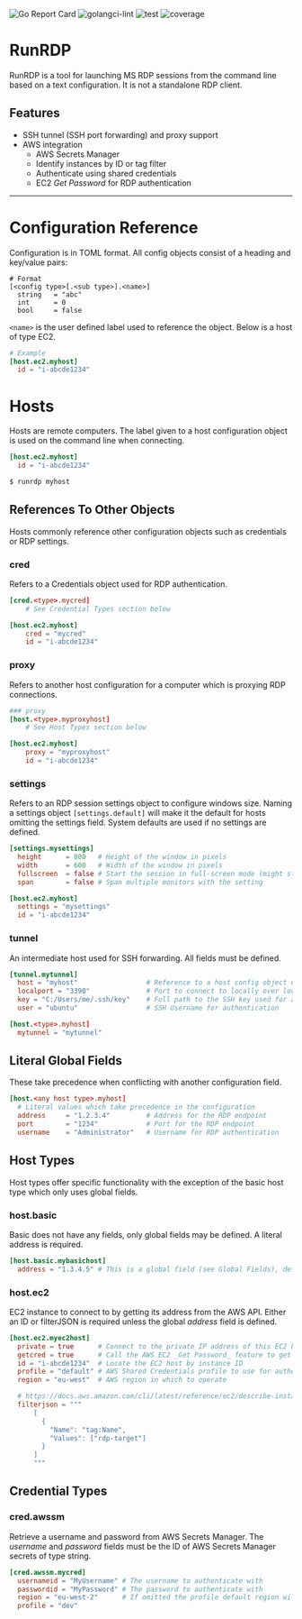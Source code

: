 ![Go Report Card](https://goreportcard.com/badge/github.com/danhale-git/runrdp)
![golangci-lint](https://github.com/danhale-git/runrdp/actions/workflows/golangci-lint.yaml/badge.svg)
![test](https://github.com/danhale-git/craft/actions/workflows/go-test.yaml/badge.svg)
![coverage](https://img.shields.io/badge/coverage-72.7%25-yellow)

# RunRDP

RunRDP is a tool for launching MS RDP sessions from the command line based on a text configuration. It is not a standalone RDP client.

## Features
* SSH tunnel (SSH port forwarding) and proxy support
* AWS integration
    * AWS Secrets Manager
    * Identify instances by ID or tag filter
    * Authenticate using shared credentials
    * EC2 _Get Password_ for RDP authentication
-------
# Configuration Reference

Configuration is in TOML format. All config objects consist of a heading and key/value pairs:
```
# Format
[<config type>[.<sub type>].<name>]
  string   = "abc"
  int      = 0
  bool     = false
```
`<name>` is the user defined label used to reference the object. Below is a host of type EC2.
```toml
# Example
[host.ec2.myhost]
  id = "i-abcde1234"
```

# Hosts
Hosts are remote computers. The label given to a host configuration object is used on the command line when connecting.
```toml
[host.ec2.myhost]
  id = "i-abcde1234"
```
```bash
$ runrdp myhost
```

## References To Other Objects 
Hosts commonly reference other configuration objects such as credentials or RDP settings.

### cred
Refers to a Credentials object used for RDP authentication.
```toml
[cred.<type>.mycred]
    # See Credential Types section below

[host.ec2.myhost]
    cred = "mycred"
    id = "i-abcde1234"
```

### proxy
Refers to another host configuration for a computer which is proxying RDP connections.
```toml
### proxy
[host.<type>.myproxyhost]
    # See Host Types section below

[host.ec2.myhost]
    proxy = "myproxyhost"
    id = "i-abcde1234"
```

### settings
Refers to an RDP session settings object to configure windows size. Naming a settings object `[settings.default]` will make it the default for hosts omitting the settings field. System defaults are used if no settings are defined.
```toml
[settings.mysettings]
  height      = 800   # Height of the window in pixels
  width       = 600   # Width of the window in pixels
  fullscreen  = false # Start the session in full-screen mode (might still start in full-screen if false)
  span        = false # Span multiple monitors with the setting

[host.ec2.myhost]
  settings = "mysettings"
  id = "i-abcde1234"
```

### tunnel
An intermediate host used for SSH forwarding. All fields must be defined.
```toml
[tunnel.mytunnel]
  host = "myhost"                 # Reference to a host config object used as the intermediate forwarding host
  localport = "3390"              # Port to connect to locally over localhost
  key = "C:/Users/me/.ssh/key"    # Full path to the SSH key used for authentication
  user = "ubuntu"                 # SSH Username for authentication

[host.<type>.myhost]
  mytunnel = "mytunnel"
```

## Literal Global Fields
These take precedence when conflicting with another configuration field.
```toml
[host.<any host type>.myhost]
  # Literal values which take precedence in the configuration
  address     = "1.2.3.4"         # Address for the RDP endpoint
  port        = "1234"            # Port for the RDP endpoint
  username    = "Administrator"   # Username for RDP authentication
```

## Host Types
Host types offer specific functionality with the exception of the basic host type which only uses global fields.

### host.basic
Basic does not have any fields, only global fields may be defined. A literal address is required.
```toml
[host.basic.mybasichost]
  address = "1.3.4.5" # This is a global field (see Global Fields), defined here as an example
```

### host.ec2
EC2 instance to connect to by getting its address from the AWS API. Either an ID or filterJSON is required unless the global _address_ field is defined.
```toml
[host.ec2.myec2host]
  private = true      # Connect to the private IP address of this EC2 host
  getcred = true      # Call the AWS EC2 _Get Password_ feature to get credentials for RDP authentication
  id = "i-abcde1234"  # Locate the EC2 host by instance ID
  profile = "default" # AWS Shared Credentials profile to use for authentication
  region = "eu-west"  # AWS region in which to operate

  # https://docs.aws.amazon.com/cli/latest/reference/ec2/describe-instances.html#options
  filterjson = """
      [
        {
          "Name": "tag:Name",
          "Values": ["rdp-target"]
        }
      ]
      """
```

## Credential Types

### cred.awssm
Retrieve a username and password from AWS Secrets Manager. The _username_ and _password_ fields must be the ID of AWS Secrets Manager secrets of type string.
```toml
[cred.awssm.mycred]
  usernameid = "MyUsername" # The username to authenticate with
  passwordid = "MyPassword" # The password to authenticate with
  region = "eu-west-2"      # If omitted the profile default region will be used
  profile = "dev"
```